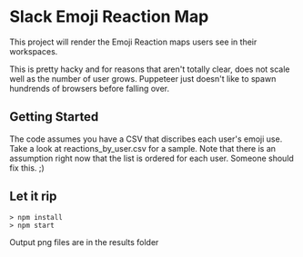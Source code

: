# Slack Emoji Reaction Map

This project will render the Emoji Reaction maps users see in their workspaces. 

This is pretty hacky and for reasons that aren't totally clear, does not scale well as the number of user grows. Puppeteer just doesn't like to spawn hundrends of browsers before falling over. 

## Getting Started

The code assumes you have a CSV that discribes each user's emoji use. Take a look at reactions_by_user.csv for a sample. Note that there is an assumption right now that the list is ordered for each user. Someone should fix this. ;)

## Let it rip
    > npm install
    > npm start

Output png files are in the results folder

